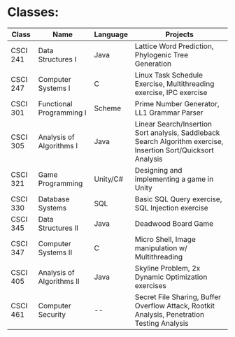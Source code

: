 # Classes:

| Class | Name | Language | Projects |
|----|----|----|----|
| CSCI 241 | Data Structures I | Java | Lattice Word Prediction, Phylogenic Tree Generation |
| CSCI 247 | Computer Systems I | C | Linux Task Schedule Exercise, Multithreading exercise, IPC exercise |
| CSCI 301 | Functional Programming I | Scheme | Prime Number Generator, LL1 Grammar Parser |
| CSCI 305 | Analysis of Algorithms I | Java | Linear Search/Insertion Sort analysis, Saddleback Search Algorithm exercise, Insertion Sort/Quicksort Analysis |
| CSCI 321 | Game Programming | Unity/C# | Designing and implementing a game in Unity |
| CSCI 330 | Database Systems | SQL | Basic SQL Query exercise, SQL Injection exercise |
| CSCI 345 | Data Structures II | Java | Deadwood Board Game |
| CSCI 347 | Computer Systems II | C | Micro Shell, Image manipulation w/ Multithreading |
| CSCI 405 | Analysis of Algorithms II | Java | Skyline Problem, 2x Dynamic Optimization exercises |
| CSCI 461 | Computer Security | -- | Secret File Sharing, Buffer Overflow Attack, Rootkit Analysis, Penetration Testing Analysis |
